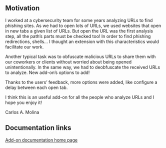 ## Motivation

I worked at a cybersecurity team for some years analyzing URLs to find phishing sites. As we had to open lots of URLs, we used websites that open in new tabs a given list of URLs. But open the URL was the first analysis step, all the path’s parts must be checked too! In order to find phishing redirections, shells… I thought an extension with this characteristics would facilitate our work.

Another typical task was to obfuscate malicious URLs to share them with our coworkers or clients without worried about being opened unintentionally. In the same way, we had to deobfuscate the received URLs to analyze. New add-on’s options to add!

Thanks to the users’ feedback, more options were added, like configure a delay between each open tab.

I think this is an useful add-on for all the people who analyze URLs and I hope you enjoy it!

Carlos A. Molina

## Documentation links

[Add-on documentation home page](https://cmoli.es/projects/work-with-urls/introduction.html)
